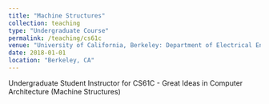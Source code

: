 ```yaml
---
title: "Machine Structures"
collection: teaching
type: "Undergraduate Course"
permalink: /teaching/cs61c
venue: "University of California, Berkeley: Department of Electrical Engineering and Computer Science"
date: 2018-01-01
location: "Berkeley, CA"
---
```


Undergraduate Student Instructor for CS61C - Great Ideas in Computer Architecture (Machine Structures)

